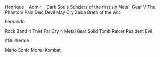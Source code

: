
Henrique 
 
Admin 
 
Dark Souls Scholars of the first sin
Metal  Gear V The Phantom Pain
Dmc Devil May Cry
Zelda Breth of the wild

Fernando

Rock Band 4
Thief
Far Cry 4
Metal Gear Solid
Tomb Raider 
Resident Evil


#Guilherme

Mario
Sonic
Mortal Kombat
